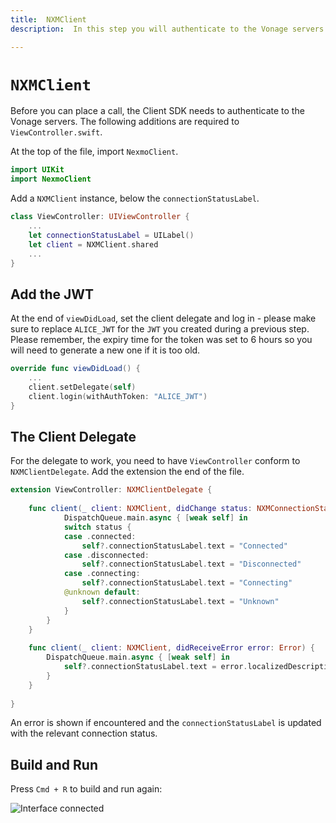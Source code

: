 ```yaml
---
title:  NXMClient
description:  In this step you will authenticate to the Vonage servers.

---
```


`NXMClient`
===========

Before you can place a call, the Client SDK needs to authenticate to the Vonage servers. The following additions are required to `ViewController.swift`.

At the top of the file, import `NexmoClient`.

```swift
import UIKit
import NexmoClient
```

Add a `NXMClient` instance, below the `connectionStatusLabel`.

```swift
class ViewController: UIViewController {
    ...
    let connectionStatusLabel = UILabel()
    let client = NXMClient.shared
    ...
}
```

Add the JWT
-----------

At the end of `viewDidLoad`, set the client delegate and log in - please make sure to replace `ALICE_JWT` for the `JWT` you created during a previous step. Please remember, the expiry time for the token was set to 6 hours so you will need to generate a new one if it is too old.

```swift
override func viewDidLoad() {
    ...
    client.setDelegate(self)
    client.login(withAuthToken: "ALICE_JWT")
}
```

The Client Delegate
-------------------

For the delegate to work, you need to have `ViewController` conform to `NXMClientDelegate`. Add the extension the end of the file.

```swift
extension ViewController: NXMClientDelegate {
    
    func client(_ client: NXMClient, didChange status: NXMConnectionStatus, reason: NXMConnectionStatusReason) {
            DispatchQueue.main.async { [weak self] in
            switch status {
            case .connected:
                self?.connectionStatusLabel.text = "Connected"
            case .disconnected:
                self?.connectionStatusLabel.text = "Disconnected"
            case .connecting:
                self?.connectionStatusLabel.text = "Connecting"
            @unknown default:
                self?.connectionStatusLabel.text = "Unknown"
            }
        }
    }
    
    func client(_ client: NXMClient, didReceiveError error: Error) {
        DispatchQueue.main.async { [weak self] in
            self?.connectionStatusLabel.text = error.localizedDescription
        }
    }
    
}
```

An error is shown if encountered and the `connectionStatusLabel` is updated with the relevant connection status.

Build and Run
-------------

Press `Cmd + R` to build and run again:

![Interface connected](/meta/client-sdk/ios-phone-to-app/interface-connected.png)

